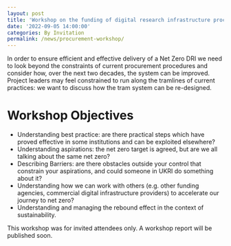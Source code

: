 ```yaml
---
layout: post
title: 'Workshop on the funding of digital research infrastructure procurement'
date: '2022-09-05 14:00:00'
categories: By Invitation
permalink: /news/procurement-workshop/
---
```


In order to ensure efficient and effective delivery of a Net Zero DRI we need to look beyond the constraints of current procurement 
procedures and consider how, over the next two decades, the system can be improved. Project leaders may feel constrained to run along
the tramlines of current practices: we want to discuss how the tram system can be re-designed.   

# Workshop Objectives

* Understanding best practice: are there practical steps which have proved effective in some institutions and can be exploited elsewhere? 
* Understanding aspirations: the net zero target is agreed, but are we all talking about the same net zero? 
* Describing Barriers: are there obstacles outside your control that constrain your aspirations, and could someone in UKRI do something about it? 
* Understanding how we can work with others (e.g. other funding agencies, commercial digital infrastructure providers) to accelerate our journey to net zero? 
* Understanding and managing the rebound effect in the context of sustainability. 

This workshop was for invited attendees only. A workshop report will be published soon.
